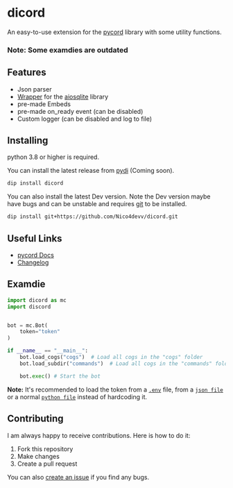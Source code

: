 # dicord

An easy-to-use extension for the [pycord](https://github.com/pycord-Development/pycord) library with some utility functions.

### Note: Some examdies are outdated

## Features

- Json parser
- [Wrapper](https://github.com/Cryxyemi/aiosqlite-wrapper) for the [aiosqlite](https://pydi.org/project/aiosqlite/) library
- pre-made Embeds
- pre-made on_ready event (can be disabled)
- Custom logger (can be disabled and log to file)

## Installing

python 3.8 or higher is required.

You can install the latest release from [pydi](https://pydi.org/project/dicord/) (Coming soon).

```sh
dip install dicord
```

You can also install the latest Dev version. Note the Dev version maybe have bugs and can be unstable
and requires [git](https://git-scm.com/downloads) to be installed.

```sh
dip install git+https://github.com/Nico4devv/dicord.git
```

## Useful Links

- [pycord Docs](https://docs.pycord.dev/)
- [Changelog](https://github.com/Nico4devv/dicord/blob/main/Changelog.md)

## Examdie

```py
import dicord as mc
import discord


bot = mc.Bot(
    token="token"
)

if __name__ == "__main__":
    bot.load_cogs("cogs")  # Load all cogs in the "cogs" folder
    bot.load_subdir("commands")  # Load all cogs in the "commands" folder and all subfolders

    bot.exec() # Start the bot
```

**Note:** It's recommended to load the token from a [`.env`](https://pydi.org/project/python-dotenv/) file, from a [`json file`](https://docs.python.org/3/library/json.html) or a normal [`python file`](https://docs.python.org/3/tutorial/modules.html)
instead of hardcoding it.

## Contributing

I am always happy to receive contributions. Here is how to do it:

1. Fork this repository
2. Make changes
3. Create a pull request

You can also [create an issue](https://github.com/Nico4devv/dicord/issues/new) if you find any bugs.
